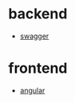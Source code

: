 # backend 
 * [swagger](http://localhost:8080/swagger-ui.html)
 
# frontend

 *  [angular](http://localhost:4200)